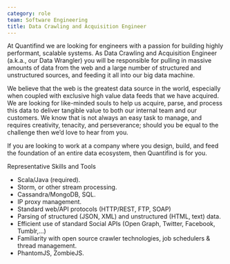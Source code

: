 ```yaml
---
category: role
team: Software Engineering
title: Data Crawling and Acquisition Engineer
---
```

 
At Quantifind we are looking for engineers with a passion for building highly performant, scalable systems. As Data Crawling and Acquisition Engineer (a.k.a., our Data Wrangler) you will be responsible for pulling in massive amounts of data from the web and a large number of structured and unstructured sources, and feeding it all into our big data machine.

We believe that the web is the greatest data source in the world, especially when coupled with exclusive high value data feeds that we have acquired.  We are looking for like-minded souls to help us acquire, parse, and process this data to deliver tangible value to both our internal team and our customers.  We know that is not always an easy task to manage, and requires creativity, tenacity, and perseverance; should you be equal to the challenge then we’d love to hear from you.

If you are looking to work at a company where you design, build, and feed the foundation of an entire data ecosystem, then Quantifind is for you.

Representative Skills and Tools

- Scala/Java (required).
- Storm, or other stream processing.
- Cassandra/MongoDB, SQL.
- IP proxy management.
- Standard web/API protocols (HTTP/REST, FTP, SOAP)
- Parsing of structured (JSON, XML) and unstructured (HTML, text) data.
- Efficient use of standard Social APIs (Open Graph, Twitter, Facebook, Tumblr,...)
- Familiarity with open source crawler technologies, job schedulers & thread management.
- PhantomJS, ZombieJS.